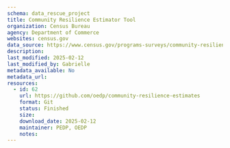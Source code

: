 ```yaml
---
schema: data_rescue_project 
title: Community Resilience Estimator Tool
organization: Census Bureau
agency: Department of Commerce
websites: census.gov
data_source: https://www.census.gov/programs-surveys/community-resilience-estimates.html
description: 
last_modified: 2025-02-12
last_modified_by: Gabrielle
metadata_available: No
metadata_url: 
resources:
  - id: 62
    url: https://github.com/oedp/community-resilience-estimates
    format: Git
    status: Finished
    size: 
    download_date: 2025-02-12
    maintainer: PEDP, OEDP
    notes: 
---
```

